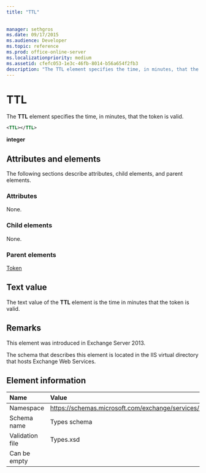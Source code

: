 ```yaml
---
title: "TTL"
 
 
manager: sethgros
ms.date: 09/17/2015
ms.audience: Developer
ms.topic: reference
ms.prod: office-online-server
ms.localizationpriority: medium
ms.assetid: cfefc053-1e3c-46fb-8014-b56a654f2fb3
description: "The TTL element specifies the time, in minutes, that the token is valid."
---
```


# TTL

The **TTL** element specifies the time, in minutes, that the token is valid. 
  
```XML
<TTL></TTL>
```

 **integer**
## Attributes and elements

The following sections describe attributes, child elements, and parent elements.
  
### Attributes

None.
  
### Child elements

None.
  
### Parent elements

[Token](token.md)
  
## Text value

The text value of the **TTL** element is the time in minutes that the token is valid. 
  
## Remarks

This element was introduced in Exchange Server 2013.
  
The schema that describes this element is located in the IIS virtual directory that hosts Exchange Web Services.
  
## Element information

|**Name**|**Value**|
|:-----|:-----|
|Namespace  <br/> |https://schemas.microsoft.com/exchange/services/2006/types  <br/> |
|Schema name  <br/> |Types schema  <br/> |
|Validation file  <br/> |Types.xsd  <br/> |
|Can be empty  <br/> ||
